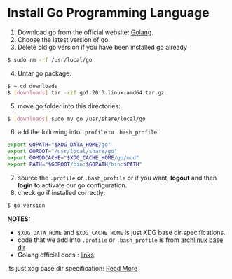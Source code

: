 # Install Go Programming Language

1. Download go from the official website: [Golang](https://go.dev/dl/).
2. Choose the latest version of go.
3. Delete old go version if you have been installed go already
```bash
$ sudo rm -rf /usr/local/go
```
4. Untar go package:
```bash
$ ~ cd downloads
$ [downloads] tar -xzf go1.20.3.linux-amd64.tar.gz
```
5. move go folder into this directories:
```bash
$ [downloads] sudo mv go /usr/share/local/go
```
6. add the following into `.profile` or `.bash_profile`:
```bash
export GOPATH="$XDG_DATA_HOME/go"
export GOROOT="/usr/local/share/go"
export GOMODCACHE="$XDG_CACHE_HOME/go/mod"
export PATH="$GOROOT/bin:$GOPATH/bin:$PATH"
```
7. source the `.profile` or `.bash_profile` or if you want, **logout** and then **login** to activate our go configuration.
8. check go if installed correctly:
```bash
$ go version
```

**NOTES:**

- `$XDG_DATA_HOME` and `$XDG_CACHE_HOME` is just XDG base dir specifications.
- code that we add into `.profile` or `.bash_profile` is from [archlinux base dir](https://wiki.archlinux.org/title/XDG_Base_Directory)
- Golang official docs : [links](https://go.dev/doc/install)

its just xdg base dir specification: [Read More](https://specifications.freedesktop.org/basedir-spec/basedir-spec-latest.html)
